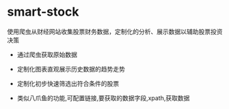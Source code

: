 # smart-stock
使用爬虫从财经网站收集股票财务数据，定制化的分析、展示数据以辅助股票投资决策

- 通过爬虫获取原始数据
- 定制化图表直观展示历史数据的趋势走势
- 定制化初步快速筛选出符合条件的股票

- 类似八爪鱼的功能,可配置链接,要获取的数据字段,xpath,获取数据
